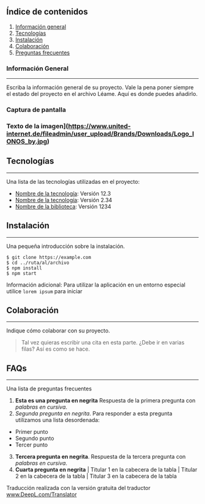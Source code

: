 ## Índice de contenidos
1. [Información general](#general-info)
2. [Tecnologías](#technologies)
3. [Instalación](#installation)
4. [Colaboración](#collaboration)
5. [Preguntas frecuentes](#faqs)
### Información General
***
Escriba la información general de su proyecto. Vale la pena poner siempre el estado del proyecto en el archivo Léame. Aquí es donde puedes añadirlo. 
### Captura de pantalla
### Texto de la imagen](https://www.united-internet.de/fileadmin/user_upload/Brands/Downloads/Logo_IONOS_by.jpg)
## Tecnologías
***
Una lista de las tecnologías utilizadas en el proyecto:
* [Nombre de la tecnología](https://example.com): Versión 12.3 
* [Nombre de la tecnología](https://example.com): Versión 2.34
* [Nombre de la biblioteca](https://example.com): Versión 1234
## Instalación
***
Una pequeña introducción sobre la instalación. 
```
$ git clone https://example.com
$ cd ../ruta/al/archivo
$ npm install
$ npm start
```
Información adicional: Para utilizar la aplicación en un entorno especial utilice ``lorem ipsum`` para iniciar
## Colaboración
***
Indique cómo colaborar con su proyecto.
> Tal vez quieras escribir una cita en esta parte. 
> ¿Debe ir en varias filas?
> Así es como se hace.
## FAQs
***
Una lista de preguntas frecuentes
1. **Esta es una pregunta en negrita**
Respuesta de la primera pregunta con _palabras en cursiva_. 
2. _Segunda pregunta en negrita_. 
Para responder a esta pregunta utilizamos una lista desordenada:
* Primer punto
* Segundo punto
* Tercer punto
3. **Tercera pregunta en negrita**.
Respuesta de la tercera pregunta con *palabras en cursiva*.
4. **Cuarta pregunta en negrita**
| Titular 1 en la cabecera de la tabla | Titular 2 en la cabecera de la tabla | Titular 3 en la cabecera de la tabla

Traducción realizada con la versión gratuita del traductor www.DeepL.com/Translator